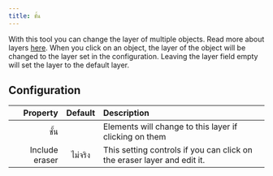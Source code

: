 ```yaml
---
title: ชั้น
---
```


With this tool you can change the layer of multiple objects. Read more about layers [here](../layers.md). When you click on an object, the layer of the object will be changed to the layer set in the configuration. Leaving the layer field empty will set the layer to the default layer.

## Configuration

|       Property | Default | Description                                                             |
| --------------:|:-------:|:----------------------------------------------------------------------- |
|           ชั้น |         | Elements will change to this layer if clicking on them                  |
| Include eraser | ไม่จริง | This setting controls if you can click on the eraser layer and edit it. |
